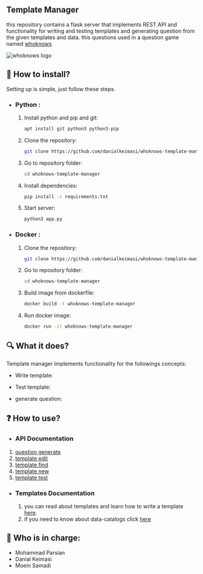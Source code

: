 ## Template Manager
this repository contains a flask server that implements REST API and functionality for writing and testing templates and generating question from the given templates and data. this questions used in a question game named [whoknows](http://whoknows.ir)

![whoknows logo](http://s8.picofile.com/file/8361648192/logo_5_3.png)

## :minidisc: How to install?
Setting up is simple, just follow these steps.

- ### Python :
    
    1. Install python and pip and git:
        ```sh
        apt install git python3 python3-pip
        ```
    
    2. Clone the repository:
        ```sh
        git clone https://github.com/danialkeimasi/whoknows-template-manager
        ```
    
    3. Go to repository folder:
        ```sh
        cd whoknows-template-manager
        ```
    
    4. Install dependencies:
        ```sh
        pip install -r requirements.txt
        ```
    
    5. Start server:
        ```sh
        python3 app.py
        ```

- ### Docker :
    
    1. Clone the repository:
        ```sh
        git clone https://github.com/danialkeimasi/whoknows-template-manager
        ```
    
    2. Go to repository folder:
        ```sh
        cd whoknows-template-manager
        ```
    
    3. Build image from dockerfile:
        ```sh
        docker build -t whoknows-template-manager
        ```
    
    4. Run docker image:
        ```sh
        docker run -it whoknows-template-manager
        ```

## :mag: What it does?
Template manager implements functionality for the followings concepts:

- Write template:

- Test template:

- generate question:

    
## :question: How to use?
- ### API Documentation

1. [question generate](routes/documents/question_generate.md)
2. [template edit](routes/documents/template_edit.md)
3. [template find](routes/documents/template_find.md)
4. [template new](routes/documents/template_new.md)
5. [template test](routes/documents/template_test.md)
  
- ### Templates Documentation
    1. you can read about templates and learn how to write a template [here](templates/).
    2. if you need to know about data-catalogs click [here](data_catalogs/)
## :bust_in_silhouette: Who is in charge: 
- Mohammad Parsian
- Danial Keimasi
- Moein Samadi
